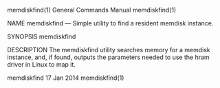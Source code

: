 memdiskfind(1)                                                General Commands Manual                                               memdiskfind(1)

NAME
       memdiskfind — Simple utility to find a resident memdisk instance.

SYNOPSIS
       memdiskfind

DESCRIPTION
       The  memdiskfind  utility  searches  memory  for a memdisk instance, and, if found, outputs the parameters needed to use the hram driver in
       Linux to map it.

memdiskfind                                                         17 Jan 2014                                                     memdiskfind(1)
